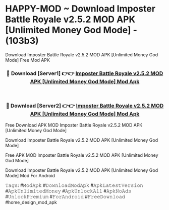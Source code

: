 # HAPPY-MOD ~ Download Imposter Battle Royale v2.5.2 MOD APK [Unlimited Money God Mode] - (103b3)
Download Imposter Battle Royale v2.5.2 MOD APK [Unlimited Money God Mode] Free Mod APK

<div align="center">
<h3>🔴 Download [Server1] 👉👉 <a href="https://apk-comot.site?title=Imposter_Battle_Royale_v2.5.2_MOD_APK_[Unlimited_Money_God_Mode]">Imposter Battle Royale v2.5.2 MOD APK [Unlimited Money God Mode] Mod Apk</a></h3><br>

<h3>🔴 Download [Server2] 👉👉 <a href="https://apk-comot.site?title=Imposter_Battle_Royale_v2.5.2_MOD_APK_[Unlimited_Money_God_Mode]">Imposter Battle Royale v2.5.2 MOD APK [Unlimited Money God Mode] Mod Apk</a></h3>
</div>


Free Download APK MOD Imposter Battle Royale v2.5.2 MOD APK [Unlimited Money God Mode]

Download Imposter Battle Royale v2.5.2 MOD APK [Unlimited Money God Mode] 

Free APK MOD Imposter Battle Royale v2.5.2 MOD APK [Unlimited Money God Mode] 

Download Imposter Battle Royale v2.5.2 MOD APK [Unlimited Money God Mode] Mod For Android

𝚃𝚊𝚐𝚜: #𝙼𝚘𝚍𝙰𝚙𝚔 #𝙳𝚘𝚠𝚗𝚕𝚘𝚊𝚍𝙼𝚘𝚍𝙰𝚙𝚔 #𝙰𝚙𝚔𝙻𝚊𝚝𝚎𝚜𝚝𝚅𝚎𝚛𝚜𝚒𝚘𝚗 #𝙰𝚙𝚔𝚄𝚗𝚕𝚒𝚖𝚒𝚝𝚎𝚍𝙼𝚘𝚗𝚎𝚢 #𝙰𝚙𝚔𝚄𝚗𝚕𝚘𝚌𝚔𝙰𝚕𝚕 #𝙰𝚙𝚔𝙽𝚘𝙰𝚍𝚜 #𝚄𝚗𝚕𝚘𝚌𝚔𝙿𝚛𝚎𝚖𝚒𝚞𝚖 #𝙵𝚘𝚛𝙰𝚗𝚍𝚛𝚘𝚒𝚍 #𝙵𝚛𝚎𝚎𝙳𝚘𝚠𝚗𝚕𝚘𝚊𝚍 #home_design_mod_apk